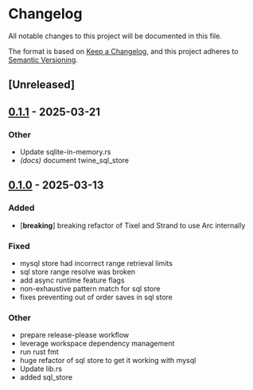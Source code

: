 # Changelog

All notable changes to this project will be documented in this file.

The format is based on [Keep a Changelog](https://keepachangelog.com/en/1.0.0/),
and this project adheres to [Semantic Versioning](https://semver.org/spec/v2.0.0.html).

## [Unreleased]

## [0.1.1](https://github.com/twine-protocol/twine-rs/compare/twine_sql_store-v0.1.0...twine_sql_store-v0.1.1) - 2025-03-21

### Other

- Update sqlite-in-memory.rs
- *(docs)* document twine_sql_store

## [0.1.0](https://github.com/twine-protocol/twine-rs/releases/tag/twine_sql_store-v0.1.0) - 2025-03-13

### Added

- [**breaking**] breaking refactor of Tixel and Strand to use Arc internally

### Fixed

- mysql store had incorrect range retrieval limits
- sql store range resolve was broken
- add async runtime feature flags
- non-exhaustive pattern match for sql store
- fixes preventing out of order saves in sql store

### Other

- prepare release-please workflow
- leverage workspace dependency management
- run rust fmt
- huge refactor of sql store to get it working with mysql
- Update lib.rs
- added sql_store
